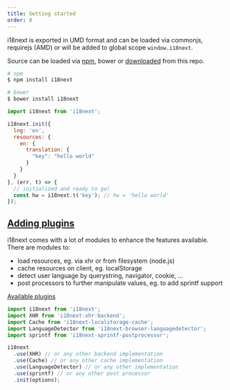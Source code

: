 ```yaml
---
title: Getting started
order: 0
---
```



i18next is exported in UMD format and can be loaded via commonjs, requirejs (AMD) or will be added to global scope `window.i18next`.

Source can be loaded via [npm](https://www.npmjs.com/package/i18next), bower or [downloaded](https://github.com/i18next/i18next/blob/master/i18next.min.js) from this repo.


```bash
# npm
$ npm install i18next

# bower
$ bower install i18next
```

```js
import i18next from 'i18next';

i18next.init({
  lng: 'en',
  resources: {
    en: {
      translation: {
        "key": "hello world"
      }
    }
  }
}, (err, t) => {
  // initialized and ready to go!
  const hw = i18next.t('key'); // hw = 'hello world'
});
```



<a name="add-plugins"></a>
## [Adding plugins](#add-plugins)

i18next comes with a lot of modules to enhance the features available. There are modules to:

- load resources, eg. via xhr or from filesystem (node.js)
- cache resources on client, eg. localStorage
- detect user language by querystring, navigator, cookie, ...
- post processors to further manipulate values, eg. to add sprintf support

[Available plugins](ecosystem/#plugins)

```js
import i18next from 'i18next';
import XHR from 'i18next-xhr-backend';
import Cache from 'i18next-localstorage-cache';
import LanguageDetector from 'i18next-browser-languagedetector';
import sprintf from 'i18next-sprintf-postprocessor';

i18next
  .use(XHR) // or any other backend implementation
  .use(Cache) // or any other cache implementation
  .use(LanguageDetector) // or any other implementation
  .use(sprintf) // or any other post processor
  .init(options);
```
